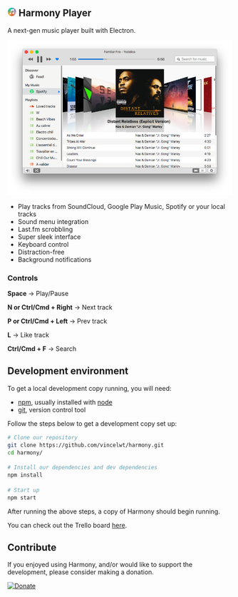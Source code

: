 ## <img src="icon.png" width="20"> Harmony Player

A next-gen music player built with Electron.

![Harmony](screenshot.png?raw=true "Harmony")

* Play tracks from SoundCloud, Google Play Music, Spotify or your local tracks
* Sound menu integration
* Last.fm scrobbling
* Super sleek interface
* Keyboard control
* Distraction-free
* Background notifications

### Controls

**Space** -> Play/Pause

**N or Ctrl/Cmd + Right** -> Next track

**P or Ctrl/Cmd + Left** -> Prev track

**L** -> Like track

**Ctrl/Cmd + F** -> Search

## Development environment

To get a local development copy running, you will need:

- [npm][], usually installed with [node][]
- [git][], version control tool

[git]: http://git-scm.com/
[npm]: http://npmjs.org/
[node]: http://nodejs.org/

Follow the steps below to get a development copy set up:

```bash
# Clone our repository
git clone https://github.com/vincelwt/harmony.git
cd harmony/

# Install our dependencies and dev dependencies
npm install

# Start up
npm start
```

After running the above steps, a copy of Harmony should begin running.

You can check out the Trello board [here](https://trello.com/b/nlPjOCTO/harmony-todo).


## Contribute

If you enjoyed using Harmony, and/or would like to support the development, please consider making a donation.

[![Donate](https://www.paypalobjects.com/en_US/i/btn/btn_donateCC_LG.gif)](https://www.paypal.com/cgi-bin/webscr?cmd=_s-xclick&hosted_button_id=XLQTUNFTN9FU8)
